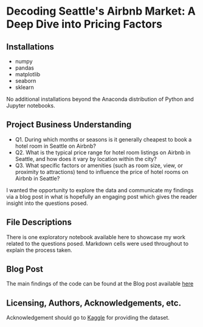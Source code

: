 # Decoding Seattle's Airbnb Market: A Deep Dive into Pricing Factors

## Installations
- numpy
- pandas
- matplotlib
- seaborn
- sklearn
 
No additional installations beyond the Anaconda distribution of Python and Jupyter notebooks.

## Project Business Understanding
- Q1. During which months or seasons is it generally cheapest to book a hotel room in Seattle on Airbnb?
- Q2. What is the typical price range for hotel room listings on Airbnb in Seattle, and how does it vary by location within the city?
- Q3. What specific factors or amenities (such as room size, view, or proximity to attractions) tend to influence the price of hotel rooms on Airbnb in Seattle?

I wanted the opportunity to explore the data and communicate my findings via a blog post in what is hopefully an engaging post which gives the reader insight into the questions posed. 

## File Descriptions
There is one exploratory notebook available here to showcase my work related to the questions posed. Markdown cells were used throughout to explain the process taken.

## Blog Post 
The main findings of the code can be found at the Blog post available [here](https://forexinsightsweekly.blogspot.com/2024/10/decoding-seattles-airbnb-market-deep.html)

## Licensing, Authors, Acknowledgements, etc.
Acknowledgement should go to [Kaggle](https://www.kaggle.com/datasets/airbnb/seattle/data) for providing the dataset.